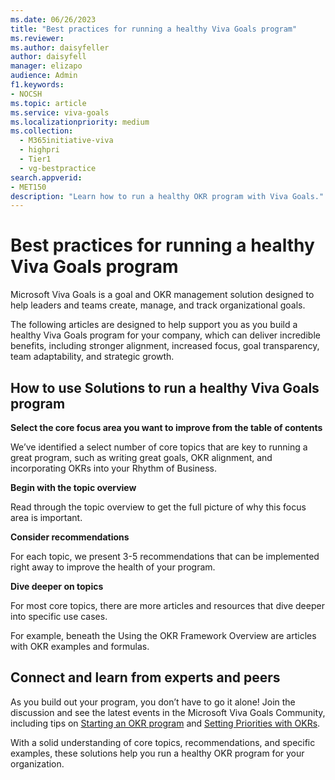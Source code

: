 ```yaml
---
ms.date: 06/26/2023
title: "Best practices for running a healthy Viva Goals program"
ms.reviewer: 
ms.author: daisyfeller
author: daisyfell
manager: elizapo
audience: Admin
f1.keywords:
- NOCSH
ms.topic: article
ms.service: viva-goals
ms.localizationpriority: medium
ms.collection:
  - M365initiative-viva
  - highpri
  - Tier1
  - vg-bestpractice
search.appverid:
- MET150
description: "Learn how to run a healthy OKR program with Viva Goals."
---
```


# Best practices for running a healthy Viva Goals program

Microsoft Viva Goals is a goal and OKR management solution designed to help leaders and teams create, manage, and track organizational goals. 

The following articles are designed to help support you as you build a healthy Viva Goals program for your company, which can deliver incredible benefits, including stronger alignment, increased focus, goal transparency, team adaptability, and strategic growth. 

## How to use Solutions to run a healthy Viva Goals program

**Select the core focus area you want to improve from the table of contents**

We’ve identified a select number of core topics that are key to running a great program, such as writing great goals, OKR alignment, and incorporating OKRs into your Rhythm of Business.

**Begin with the topic overview**

Read through the topic overview to get the full picture of why this focus area is important. 

**Consider recommendations**

For each topic, we present 3-5 recommendations that can be implemented right away to improve the health of your program. 

**Dive deeper on topics**

For most core topics, there are more articles and resources that dive deeper into specific use cases. 

For example, beneath the Using the OKR Framework Overview are articles with OKR examples and formulas.  

## Connect and learn from experts and peers 

As you build out your program, you don’t have to go it alone! Join the discussion and see the latest events in the Microsoft Viva Goals Community, including tips on [Starting an OKR program](https://techcommunity.microsoft.com/t5/starting-an-okr-program/bd-p/Starting_an_OKR_Program) and [Setting Priorities with OKRs](https://techcommunity.microsoft.com/t5/setting-priorities-with-okrs/bd-p/Setting_Priorities_with_OKRs). 

With a solid understanding of core topics, recommendations, and specific examples, these solutions help you run a healthy OKR program for your organization. 
